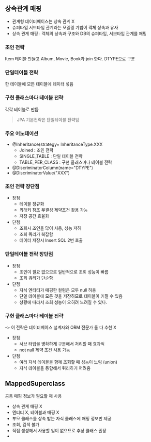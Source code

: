 ## 상속관계 매핑
- 관계형 데이터베이스는 상속 관계 X
- 슈퍼타입 서브타입 관계라는 모델링 기법이 객체 상속과 유사
- 상속 관계 매핑 : 객체의 상속과 구조와 DB의 슈퍼타입, 서브타입 관계를 매핑

### 조인 전략
Item 테이블 만들고 Album, Movie, Book과 join 한다. DTYPE으로 구분

### 단일테이블 전략
한 테이블에 모든 테이블에 데이터 넣음

### 구현 클래스마다 테이블 전략
각각 테이블로 만듬

> JPA 기본전략은 단일테이블 전략임

### 주요 어노테이션

- @Inheritance(strategy= InheritanceType.XXX
  - Joined : 조인 전략
  - SINGLE_TABLE : 단일 테이블 전략
  - TABLE_PER_CLASS : 구현 클래스마다 테이블 전략
- @DiscriminatorColumn(name="DTYPE")
- @DiscriminatorValue("XXX")

### 조인 전략 장단점
- 장점
  - 테이블 정규화
  - 외래키 참조 무결성 제약조건 활용 가능
  - 저장 공간 효율화
- 단점
  - 조회시 조인을 많이 사용, 성능 저하
  - 조회 쿼리가 복잡함
  - 데이터 저장시 Insert SQL 2번 호출

### 단일테이블 전략 장단점
- 장점
  - 조인이 필요 없으므로 일반적으로 조회 성능이 빠름
  - 조회 쿼리가 단순함
- 단점
  - 자식 엔티티가 매핑한 컬럼은 모두 null 허용
  - 단일 테이블에 모든 것을 저장하므로 테이블이 커질 수 있음
  - 상황에 따라서 조회 성능이 오히려 느려질 수 있다.

### 구현 클래스마다 테이블 전략
-> 이 전략은 데이터베이스 설계자와 ORM 전문가 둘 다 추천 X
- 장점
  - 서브 타입을 명확하게 구분해서 처리할 때 효과적
  - not null 제약 조건 사용 가능
- 단점
  - 여러 자식 테이블을 함꼐 조회할 때 성능이 느림 (union)
  - 자식 테이블을 통합해서 쿼리하기 어려움

## MappedSuperclass
공통 매핑 정보가 필요할 때 사용
- 상속 관계 매핑 X
- 엔티티 X, 테이블과 매핑 X
- 부모 클래스를 상속 받는 자식 클래스에 매핑 정보만 제공
- 조회, 검색 불가
- 직접 생성해서 사용할 일이 없으므로 추상 클래스 권장
- 



